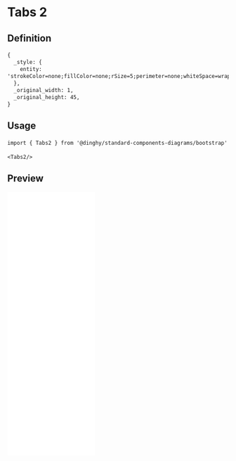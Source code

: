 # Tabs 2

## Definition

```
{
  _style: { 
    entity: 'strokeColor=none;fillColor=none;rSize=5;perimeter=none;whiteSpace=wrap;resizeWidth=1;align=center;spacing=20;fontSize=14;fontColor=#0085FC;',
  },
  _original_width: 1,
  _original_height: 45,
}
```

## Usage

```
import { Tabs2 } from '@dinghy/standard-components-diagrams/bootstrap'

<Tabs2/>
```

## Preview

<img src="./tabs-2.png" width="200"/>
